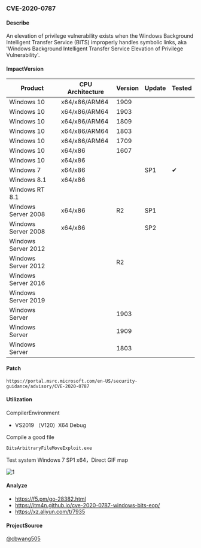 ### CVE-2020-0787

#### Describe

An elevation of privilege vulnerability exists when the Windows Background Intelligent Transfer Service (BITS) improperly handles symbolic links, aka 'Windows Background Intelligent Transfer Service Elevation of Privilege Vulnerability'.

#### ImpactVersion

| Product             | CPU Architecture | Version | Update | Tested             |
| ------------------- | ---------------- | ------- | ------ | ------------------ |
| Windows 10          | x64/x86/ARM64    | 1909    |        |                    |
| Windows 10          | x64/x86/ARM64    | 1903    |        |                    |
| Windows 10          | x64/x86/ARM64    | 1809    |        |                    |
| Windows 10          | x64/x86/ARM64    | 1803    |        |                    |
| Windows 10          | x64/x86/ARM64    | 1709    |        |                    |
| Windows 10          | x64/x86          | 1607    |        |                    |
| Windows 10          | x64/x86          |         |        |                    |
| Windows 7           | x64/x86          |         | SP1    | &#10004; |
| Windows 8.1         | x64/x86          |         |        |                    |
| Windows RT 8.1      |                  |         |        |                    |
| Windows Server 2008 | x64/x86          | R2      | SP1    |                    |
| Windows Server 2008 | x64/x86          |         | SP2    |                    |
| Windows Server 2012 |                  |         |        |                    |
| Windows Server 2012 |                  | R2      |        |                    |
| Windows Server 2016 |                  |         |        |                    |
| Windows Server 2019 |                  |         |        |                    |
| Windows Server      |                  | 1903    |        |                    |
| Windows Server      |                  | 1909    |        |                    |
| Windows Server      |                  | 1803    |        |                    |

#### Patch

```
https://portal.msrc.microsoft.com/en-US/security-guidance/advisory/CVE-2020-0787
```

#### Utilization

CompilerEnvironment

- VS2019 （V120）X64 Debug

Compile a good file

```
BitsArbitraryFileMoveExploit.exe
```

Test system Windows 7 SP1 x64，Direct GIF map

![1](https://raw.github.com/Ascotbe/Image/master/Kernelhub/CVE-2020-0787_win7_sp1_x64.gif)

#### Analyze
- https://f5.pm/go-28382.html
- https://itm4n.github.io/cve-2020-0787-windows-bits-eop/
- https://xz.aliyun.com/t/7935


#### ProjectSource

[@cbwang505](https://github.com/cbwang505/CVE-2020-0787-EXP-ALL-WINDOWS-VERSION)



